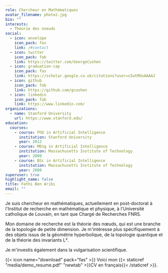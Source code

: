 ```yaml
---
role: Chercheur en Mathématiques
avatar_filename: photo2.jpg
bio: ""
interests:
  - Théorie des noeuds
social:
  - icon: envelope
    icon_pack: fas
    link: /#contact
  - icon: twitter
    icon_pack: fab
    link: https://twitter.com/GeorgeCushen
  - icon: graduation-cap
    icon_pack: fas
    link: https://scholar.google.co.uk/citations?user=sIwtMXoAAAAJ
  - icon: github
    icon_pack: fab
    link: https://github.com/gcushen
  - icon: linkedin
    icon_pack: fab
    link: https://www.linkedin.com/
organizations:
  - name: Stanford University
    url: https://www.stanford.edu/
education:
  courses:
    - course: PhD in Artificial Intelligence
      institution: Stanford University
      year: 2012
    - course: MEng in Artificial Intelligence
      institution: Massachusetts Institute of Technology
      year: 2009
    - course: BSc in Artificial Intelligence
      institution: Massachusetts Institute of Technology
      year: 2008
superuser: true
highlight_name: false
title: Fathi Ben Aribi
email: ""
---
```

Je suis chercheur en mathématiques, actuellement en post-doctorat à l'Institut de recherche en mathématique et physique, à l'Université catholique de Louvain, en tant que Chargé de Recherches FNRS.

Mon domaine de recherche est la théorie des nœuds, qui est une branche de la topologie de petite dimension. Je m'intéresse plus spécifiquement à des objets issus de la géométrie hyperbolique, de la topologie quantique et de la théorie des invariants L².

Je m'investis également dans la vulgarisation scientifique.

{{< icon name="download" pack="fas" >}} Voici mon {{< staticref "media/demo_resume.pdf" "newtab" >}}CV en français{{< /staticref >}}.